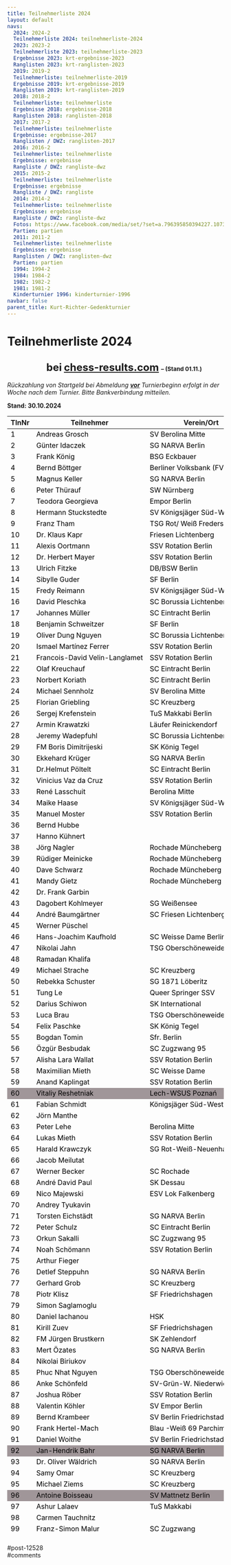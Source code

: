 ```yaml
---
title: Teilnehmerliste 2024 
layout: default
navs:
  2024: 2024-2
  Teilnehmerliste 2024: teilnehmerliste-2024
  2023: 2023-2
  Teilnehmerliste 2023: teilnehmerliste-2023
  Ergebnisse 2023: krt-ergebnisse-2023
  Ranglisten 2023: krt-ranglisten-2023
  2019: 2019-2
  Teilnehmerliste: teilnehmerliste-2019
  Ergebnisse 2019: krt-ergebnisse-2019
  Ranglisten 2019: krt-ranglisten-2019
  2018: 2018-2
  Teilnehmerliste: teilnehmerliste
  Ergebnisse 2018: ergebnisse-2018
  Ranglisten 2018: ranglisten-2018
  2017: 2017-2
  Teilnehmerliste: teilnehmerliste
  Ergebnisse: ergebnisse-2017
  Ranglisten / DWZ: ranglisten-2017
  2016: 2016-2
  Teilnehmerliste: teilnehmerliste
  Ergebnisse: ergebnisse
  Rangliste / DWZ: rangliste-dwz
  2015: 2015-2
  Teilnehmerliste: teilnehmerliste
  Ergebnisse: ergebnisse
  Rangliste / DWZ: rangliste
  2014: 2014-2
  Teilnehmerliste: teilnehmerliste
  Ergebnisse: ergebnisse
  Rangliste / DWZ: rangliste-dwz
  Fotos: https://www.facebook.com/media/set/?set=a.796395850394227.1073741841.214119148621903&type=1
  Partien: partien
  2011: 2011-2
  Teilnehmerliste: teilnehmerliste
  Ergebnisse: ergebnisse
  Ranglisten / DWZ: ranglisten-dwz
  Partien: partien
  1994: 1994-2
  1984: 1984-2
  1982: 1982-2
  1981: 1981-2
  Kinderturnier 1996: kinderturnier-1996
navbar: false
parent_title: Kurt-Richter-Gedenkturnier
---
```

<div class="post-12528 page type-page status-publish hentry" id="post-12528">
<h1 class="entry-title">Teilnehmerliste 2024</h1>
<div class="entry-content">
<h2 style="text-align: center; padding-left: 40px;"><span style="font-size: 18pt;">bei</span> <a href="https://chess-results.com/tnr966814.aspx?lan=0" rel="noopener" target="_blank"><span style="font-size: 18pt;">chess-results.com</span></a> <span style="font-size: 10pt;">– (Stand 01.11.)</span></h2>
<p><em>Rückzahlung von Startgeld bei Abmeldung <span style="text-decoration: underline;"><strong>vor</strong></span> Turnierbeginn erfolgt in der Woche nach dem Turnier. Bitte Bankverbindung mitteilen.</em></p>
<p><strong>Stand: 30.10.2024</strong></p>
<table class="clean swiss footable" style="width: 100%; height: 2610px;">
<thead>
<tr style="height: 18px;">
<th style="height: 18px;">TlnNr</th>
<th style="height: 18px;">Teilnehmer</th>
<th style="height: 18px;">Verein/Ort</th>
</tr>
</thead>
<tbody>
<tr style="height: 24px;">
<td style="width: 33.3333%; height: 24px;"><span style="color: #000000;">1</span></td>
<td style="width: 33.3333%; height: 24px;"><span style="color: #000000;">Andreas Grosch</span></td>
<td style="width: 33.3333%; height: 24px;"><span style="color: #000000;">SV Berolina Mitte</span></td>
</tr>
<tr style="height: 24px;">
<td style="width: 33.3333%; height: 24px;"><span style="color: #000000;">2</span></td>
<td style="width: 33.3333%; height: 24px;"><span style="color: #000000;">Günter Idaczek</span></td>
<td style="width: 33.3333%; height: 24px;"><span style="color: #000000;">SG NARVA Berlin</span></td>
</tr>
<tr style="height: 24px;">
<td style="width: 33.3333%; height: 24px;"><span style="color: #000000;">3</span></td>
<td style="width: 33.3333%; height: 24px;"><span style="color: #000000;">Frank König</span></td>
<td style="width: 33.3333%; height: 24px;"><span style="color: #000000;">BSG Eckbauer</span></td>
</tr>
<tr style="height: 24px;">
<td style="width: 33.3333%; height: 24px;"><span style="color: #000000;">4</span></td>
<td style="width: 33.3333%; height: 24px;"><span style="color: #000000;">Bernd Böttger</span></td>
<td nowrap="nowrap" style="width: 33.3333%; height: 24px;"><span style="color: #000000;">Berliner Volksbank (FV Schach)</span></td>
</tr>
<tr style="height: 24px;">
<td style="width: 33.3333%; height: 24px;"><span style="color: #000000;">5</span></td>
<td style="width: 33.3333%; height: 24px;"><span style="color: #000000;">Magnus Keller</span></td>
<td style="width: 33.3333%; height: 24px;"><span style="color: #000000;">SG NARVA Berlin</span></td>
</tr>
<tr style="height: 24px;">
<td style="width: 33.3333%; height: 24px;"><span style="color: #000000;">6</span></td>
<td style="width: 33.3333%; height: 24px;"><span style="color: #000000;">Peter Thürauf</span></td>
<td style="width: 33.3333%; height: 24px;"><span style="color: #000000;">SW Nürnberg</span></td>
</tr>
<tr style="height: 24px;">
<td style="width: 33.3333%; height: 24px;"><span style="color: #000000;">7</span></td>
<td style="width: 33.3333%; height: 24px;"><span style="color: #000000;">Teodora Georgieva</span></td>
<td style="width: 33.3333%; height: 24px;"><span style="color: #000000;">Empor Berlin</span></td>
</tr>
<tr style="height: 24px;">
<td style="width: 33.3333%; height: 24px;"><span style="color: #000000;">8</span></td>
<td nowrap="nowrap" style="width: 33.3333%; height: 24px;"><span style="color: #000000;">Hermann Stuckstedte</span></td>
<td style="width: 33.3333%; height: 24px;"><span style="color: #000000;">SV Königsjäger Süd-West e.V.</span></td>
</tr>
<tr style="height: 24px;">
<td style="width: 33.3333%; height: 24px;"><span style="color: #000000;">9</span></td>
<td style="width: 33.3333%; height: 24px;"><span style="color: #000000;">Franz Tham</span></td>
<td style="width: 33.3333%; height: 24px;"><span style="color: #000000;">TSG Rot/ Weiß Fredersdorf</span></td>
</tr>
<tr style="height: 24px;">
<td style="width: 33.3333%; height: 24px;"><span style="color: #000000;">10</span></td>
<td style="width: 33.3333%; height: 24px;"><span style="color: #000000;">Dr. Klaus Kapr</span></td>
<td style="width: 33.3333%; height: 24px;"><span style="color: #000000;">Friesen Lichtenberg</span></td>
</tr>
<tr style="height: 24px;">
<td style="width: 33.3333%; height: 24px;"><span style="color: #000000;">11</span></td>
<td style="width: 33.3333%; height: 24px;"><span style="color: #000000;">Alexis Oortmann</span></td>
<td style="width: 33.3333%; height: 24px;"><span style="color: #000000;">SSV Rotation Berlin</span></td>
</tr>
<tr style="height: 24px;">
<td style="width: 33.3333%; height: 24px;"><span style="color: #000000;">12</span></td>
<td style="width: 33.3333%; height: 24px;"><span style="color: #000000;">Dr. Herbert Mayer</span></td>
<td style="width: 33.3333%; height: 24px;"><span style="color: #000000;">SSV Rotation Berlin</span></td>
</tr>
<tr style="height: 24px;">
<td style="width: 33.3333%; height: 24px;"><span style="color: #000000;">13</span></td>
<td style="width: 33.3333%; height: 24px;"><span style="color: #000000;">Ulrich Fitzke</span></td>
<td style="width: 33.3333%; height: 24px;"><span style="color: #000000;">DB/BSW Berlin</span></td>
</tr>
<tr style="height: 24px;">
<td style="width: 33.3333%; height: 24px;"><span style="color: #000000;">14</span></td>
<td style="width: 33.3333%; height: 24px;"><span style="color: #000000;">Sibylle Guder</span></td>
<td style="width: 33.3333%; height: 24px;"><span style="color: #000000;">SF Berlin</span></td>
</tr>
<tr style="height: 24px;">
<td style="width: 33.3333%; height: 24px;"><span style="color: #000000;">15</span></td>
<td style="width: 33.3333%; height: 24px;"><span style="color: #000000;">Fredy Reimann</span></td>
<td nowrap="nowrap" style="width: 33.3333%; height: 24px;"><span style="color: #000000;">SV Königsjäger Süd-West e.V.</span></td>
</tr>
<tr style="height: 24px;">
<td style="width: 33.3333%; height: 24px;"><span style="color: #000000;">16</span></td>
<td style="width: 33.3333%; height: 24px;"><span style="color: #000000;">David Pleschka</span></td>
<td style="width: 33.3333%; height: 24px;"><span style="color: #000000;">SC Borussia Lichtenberg</span></td>
</tr>
<tr style="height: 24px;">
<td style="width: 33.3333%; height: 24px;"><span style="color: #000000;">17</span></td>
<td style="width: 33.3333%; height: 24px;"><span style="color: #000000;">Johannes Müller</span></td>
<td style="width: 33.3333%; height: 24px;"><span style="color: #000000;">SC Eintracht Berlin</span></td>
</tr>
<tr style="height: 24px;">
<td style="width: 33.3333%; height: 24px;"><span style="color: #000000;">18</span></td>
<td style="width: 33.3333%; height: 24px;"><span style="color: #000000;">Benjamin Schweitzer</span></td>
<td style="width: 33.3333%; height: 24px;"><span style="color: #000000;">SF Berlin</span></td>
</tr>
<tr style="height: 24px;">
<td style="width: 33.3333%; height: 24px;"><span style="color: #000000;">19</span></td>
<td style="width: 33.3333%; height: 24px;"><span style="color: #000000;">Oliver Dung Nguyen</span></td>
<td style="width: 33.3333%; height: 24px;"><span style="color: #000000;">SC Borussia Lichtenberg</span></td>
</tr>
<tr style="height: 24px;">
<td style="width: 33.3333%; height: 24px;"><span style="color: #000000;">20</span></td>
<td nowrap="nowrap" style="width: 33.3333%; height: 24px;"><span style="color: #000000;">Ismael Martínez Ferrer</span></td>
<td style="width: 33.3333%; height: 24px;"><span style="color: #000000;">SSV Rotation Berlin</span></td>
</tr>
<tr style="height: 24px;">
<td style="width: 33.3333%; height: 24px;"><span style="color: #000000;">21</span></td>
<td nowrap="nowrap" style="width: 33.3333%; height: 24px;"><span style="color: #000000;">Francois-David Velin-Langlamet</span></td>
<td style="width: 33.3333%; height: 24px;"><span style="color: #000000;">SSV Rotation Berlin</span></td>
</tr>
<tr style="height: 24px;">
<td style="width: 33.3333%; height: 24px;"><span style="color: #000000;">22</span></td>
<td nowrap="nowrap" style="width: 33.3333%; height: 24px;"><span style="color: #000000;">Olaf Kreuchauf</span></td>
<td style="width: 33.3333%; height: 24px;"><span style="color: #000000;">SC Eintracht Berlin</span></td>
</tr>
<tr style="height: 24px;">
<td style="width: 33.3333%; height: 24px;"><span style="color: #000000;">23</span></td>
<td nowrap="nowrap" style="width: 33.3333%; height: 24px;"><span style="color: #000000;">Norbert Koriath</span></td>
<td style="width: 33.3333%; height: 24px;"><span style="color: #000000;">SC Eintracht Berlin</span></td>
</tr>
<tr style="height: 24px;">
<td style="width: 33.3333%; height: 24px;"><span style="color: #000000;">24</span></td>
<td nowrap="nowrap" style="width: 33.3333%; height: 24px;"><span style="color: #000000;">Michael Sennholz</span></td>
<td style="width: 33.3333%; height: 24px;"><span style="color: #000000;">SV Berolina Mitte</span></td>
</tr>
<tr style="height: 24px;">
<td style="width: 33.3333%; height: 24px;"><span style="color: #000000;">25</span></td>
<td nowrap="nowrap" style="width: 33.3333%; height: 24px;"><span style="color: #000000;">Florian Griebling</span></td>
<td style="width: 33.3333%; height: 24px;"><span style="color: #000000;">SC Kreuzberg</span></td>
</tr>
<tr style="height: 24px;">
<td style="width: 33.3333%; height: 24px;"><span style="color: #000000;">26</span></td>
<td nowrap="nowrap" style="width: 33.3333%; height: 24px;"><span style="color: #000000;">Sergej Krefenstein</span></td>
<td style="width: 33.3333%; height: 24px;"><span style="color: #000000;">TuS Makkabi Berlin</span></td>
</tr>
<tr style="height: 24px;">
<td style="width: 33.3333%; height: 24px;"><span style="color: #000000;">27</span></td>
<td nowrap="nowrap" style="width: 33.3333%; height: 24px;"><span style="color: #000000;">Armin Krawatzki</span></td>
<td style="width: 33.3333%; height: 24px;"><span style="color: #000000;">Läufer Reinickendorf</span></td>
</tr>
<tr style="height: 24px;">
<td style="width: 33.3333%; height: 24px;"><span style="color: #000000;">28</span></td>
<td nowrap="nowrap" style="width: 33.3333%; height: 24px;"><span style="color: #000000;">Jeremy Wadepfuhl</span></td>
<td style="width: 33.3333%; height: 24px;"><span style="color: #000000;">SC Borussia Lichtenberg</span></td>
</tr>
<tr style="height: 24px;">
<td style="width: 33.3333%; height: 24px;"><span style="color: #000000;">29</span></td>
<td nowrap="nowrap" style="width: 33.3333%; height: 24px;"><span style="color: #000000;">FM Boris Dimitrijeski</span></td>
<td style="width: 33.3333%; height: 24px;"><span style="color: #000000;">SK König Tegel</span></td>
</tr>
<tr style="height: 24px;">
<td style="width: 33.3333%; height: 24px;"><span style="color: #000000;">30</span></td>
<td nowrap="nowrap" style="width: 33.3333%; height: 24px;"><span style="color: #000000;">Ekkehard Krüger</span></td>
<td style="width: 33.3333%; height: 24px;"><span style="color: #000000;">SG NARVA Berlin</span></td>
</tr>
<tr style="height: 24px;">
<td style="width: 33.3333%; height: 24px;"><span style="color: #000000;">31</span></td>
<td nowrap="nowrap" style="width: 33.3333%; height: 24px;"><span style="color: #000000;">Dr.Helmut Pöltelt</span></td>
<td style="width: 33.3333%; height: 24px;"><span style="color: #000000;">SC Eintracht Berlin</span></td>
</tr>
<tr style="height: 24px;">
<td style="width: 33.3333%; height: 24px;"><span style="color: #000000;">32</span></td>
<td nowrap="nowrap" style="width: 33.3333%; height: 24px;"><span style="color: #000000;">Vinicius Vaz da Cruz</span></td>
<td style="width: 33.3333%; height: 24px;"><span style="color: #000000;">SSV Rotation Berlin</span></td>
</tr>
<tr style="height: 24px;">
<td style="width: 33.3333%; height: 24px;"><span style="color: #000000;">33</span></td>
<td nowrap="nowrap" style="width: 33.3333%; height: 24px;"><span style="color: #000000;">René Lasschuit</span></td>
<td style="width: 33.3333%; height: 24px;"><span style="color: #000000;">Berolina Mitte</span></td>
</tr>
<tr style="height: 24px;">
<td style="width: 33.3333%; height: 24px;"><span style="color: #000000;">34</span></td>
<td nowrap="nowrap" style="width: 33.3333%; height: 24px;"><span style="color: #000000;">Maike Haase</span></td>
<td style="width: 33.3333%; height: 24px;"><span style="color: #000000;">SV Königsjäger Süd-West</span></td>
</tr>
<tr style="height: 24px;">
<td style="width: 33.3333%; height: 24px;"><span style="color: #000000;">35</span></td>
<td nowrap="nowrap" style="width: 33.3333%; height: 24px;"><span style="color: #000000;">Manuel Moster</span></td>
<td style="width: 33.3333%; height: 24px;"><span style="color: #000000;">SSV Rotation Berlin</span></td>
</tr>
<tr style="height: 24px;">
<td style="width: 33.3333%; height: 24px;"><span style="color: #000000;">36</span></td>
<td nowrap="nowrap" style="width: 33.3333%; height: 24px;"><span style="color: #000000;">Bernd Hubbe</span></td>
<td style="width: 33.3333%; height: 24px;"></td>
</tr>
<tr style="height: 24px;">
<td style="width: 33.3333%; height: 24px;"><span style="color: #000000;">37</span></td>
<td nowrap="nowrap" style="width: 33.3333%; height: 24px;"><span style="color: #000000;">Hanno Kühnert</span></td>
<td style="width: 33.3333%; height: 24px;"></td>
</tr>
<tr style="height: 24px;">
<td style="width: 33.3333%; height: 24px;"><span style="color: #000000;">38</span></td>
<td nowrap="nowrap" style="width: 33.3333%; height: 24px;"><span style="color: #000000;">Jörg Nagler</span></td>
<td style="width: 33.3333%; height: 24px;"><span style="color: #000000;">Rochade Müncheberg</span></td>
</tr>
<tr style="height: 24px;">
<td style="width: 33.3333%; height: 24px;"><span style="color: #000000;">39</span></td>
<td nowrap="nowrap" style="width: 33.3333%; height: 24px;"><span style="color: #000000;">Rüdiger Meinicke</span></td>
<td style="width: 33.3333%; height: 24px;"><span style="color: #000000;">Rochade Müncheberg</span></td>
</tr>
<tr style="height: 24px;">
<td style="width: 33.3333%; height: 24px;"><span style="color: #000000;">40</span></td>
<td nowrap="nowrap" style="width: 33.3333%; height: 24px;"><span style="color: #000000;">Dave Schwarz</span></td>
<td style="width: 33.3333%; height: 24px;"><span style="color: #000000;">Rochade Müncheberg</span></td>
</tr>
<tr style="height: 24px;">
<td style="width: 33.3333%; height: 24px;"><span style="color: #000000;">41</span></td>
<td nowrap="nowrap" style="width: 33.3333%; height: 24px;"><span style="color: #000000;">Mandy Gietz</span></td>
<td style="width: 33.3333%; height: 24px;"><span style="color: #000000;">Rochade Müncheberg</span></td>
</tr>
<tr style="height: 24px;">
<td style="width: 33.3333%; height: 24px;"><span style="color: #000000;">42</span></td>
<td nowrap="nowrap" style="width: 33.3333%; height: 24px;"><span style="color: #000000;">Dr. Frank Garbin</span></td>
<td style="width: 33.3333%; height: 24px;"></td>
</tr>
<tr style="height: 24px;">
<td style="width: 33.3333%; height: 24px;"><span style="color: #000000;">43</span></td>
<td nowrap="nowrap" style="width: 33.3333%; height: 24px;"><span style="color: #000000;">Dagobert Kohlmeyer</span></td>
<td style="width: 33.3333%; height: 24px;"><span style="color: #000000;">SG Weißensee</span></td>
</tr>
<tr style="height: 24px;">
<td style="width: 33.3333%; height: 24px;"><span style="color: #000000;">44</span></td>
<td nowrap="nowrap" style="width: 33.3333%; height: 24px;"><span style="color: #000000;">André Baumgärtner</span></td>
<td style="width: 33.3333%; height: 24px;"><span style="color: #000000;">SC Friesen Lichtenberg</span></td>
</tr>
<tr style="height: 24px;">
<td style="width: 33.3333%; height: 24px;"><span style="color: #000000;">45</span></td>
<td nowrap="nowrap" style="width: 33.3333%; height: 24px;"><span style="color: #000000;">Werner Püschel</span></td>
<td style="width: 33.3333%; height: 24px;"></td>
</tr>
<tr style="height: 24px;">
<td style="width: 33.3333%; height: 24px;"><span style="color: #000000;">46</span></td>
<td nowrap="nowrap" style="width: 33.3333%; height: 24px;"><span style="color: #000000;">Hans-Joachim Kaufhold</span></td>
<td style="width: 33.3333%; height: 24px;"><span style="color: #000000;">SC Weisse Dame Berlin</span></td>
</tr>
<tr style="height: 24px;">
<td style="width: 33.3333%; height: 24px;"><span style="color: #000000;">47</span></td>
<td nowrap="nowrap" style="width: 33.3333%; height: 24px;"><span style="color: #000000;">Nikolai Jahn</span></td>
<td style="width: 33.3333%; height: 24px;"><span style="color: #000000;">TSG Oberschöneweide</span></td>
</tr>
<tr style="height: 24px;">
<td style="width: 33.3333%; height: 24px;"><span style="color: #000000;">48</span></td>
<td nowrap="nowrap" style="width: 33.3333%; height: 24px;"><span style="color: #000000;">Ramadan Khalifa</span></td>
<td style="width: 33.3333%; height: 24px;"></td>
</tr>
<tr style="height: 24px;">
<td style="width: 33.3333%; height: 24px;"><span style="color: #000000;">49</span></td>
<td nowrap="nowrap" style="width: 33.3333%; height: 24px;"><span style="color: #000000;">Michael Strache</span></td>
<td style="width: 33.3333%; height: 24px;"><span style="color: #000000;">SC Kreuzberg</span></td>
</tr>
<tr style="height: 24px;">
<td style="width: 33.3333%; height: 24px;"><span style="color: #000000;">50</span></td>
<td nowrap="nowrap" style="width: 33.3333%; height: 24px;"><span style="color: #000000;">Rebekka Schuster</span></td>
<td style="width: 33.3333%; height: 24px;"><span style="color: #000000;">SG 1871 Löberitz</span></td>
</tr>
<tr style="height: 24px;">
<td style="width: 33.3333%; height: 24px;"><span style="color: #000000;">51</span></td>
<td nowrap="nowrap" style="width: 33.3333%; height: 24px;"><span style="color: #000000;">Tung Le</span></td>
<td style="width: 33.3333%; height: 24px;"><span style="color: #000000;">Queer Springer SSV</span></td>
</tr>
<tr style="height: 24px;">
<td style="width: 33.3333%; height: 24px;"><span style="color: #000000;">52</span></td>
<td nowrap="nowrap" style="width: 33.3333%; height: 24px;"><span style="color: #000000;">Darius Schiwon</span></td>
<td style="width: 33.3333%; height: 24px;"><span style="color: #000000;">SK International</span></td>
</tr>
<tr style="height: 24px;">
<td style="width: 33.3333%; height: 24px;"><span style="color: #000000;">53</span></td>
<td nowrap="nowrap" style="width: 33.3333%; height: 24px;"><span style="color: #000000;">Luca Brau</span></td>
<td style="width: 33.3333%; height: 24px;"><span style="color: #000000;">TSG Oberschöneweide</span></td>
</tr>
<tr style="height: 24px;">
<td style="width: 33.3333%; height: 24px;"><span style="color: #000000;">54</span></td>
<td nowrap="nowrap" style="width: 33.3333%; height: 24px;"><span style="color: #000000;">Felix Paschke</span></td>
<td style="width: 33.3333%; height: 24px;"><span style="color: #000000;">SK König Tegel</span></td>
</tr>
<tr style="height: 24px;">
<td style="width: 33.3333%; height: 24px;"><span style="color: #000000;">55</span></td>
<td nowrap="nowrap" style="width: 33.3333%; height: 24px;"><span style="color: #000000;">Bogdan Tomin</span></td>
<td style="width: 33.3333%; height: 24px;"><span style="color: #000000;">Sfr. Berlin</span></td>
</tr>
<tr style="height: 24px;">
<td style="width: 33.3333%; height: 24px;"><span style="color: #000000;">56</span></td>
<td nowrap="nowrap" style="width: 33.3333%; height: 24px;"><span style="color: #000000;">Özgür Besbudak</span></td>
<td style="width: 33.3333%; height: 24px;"><span style="color: #000000;">SC Zugzwang 95</span></td>
</tr>
<tr style="height: 24px;">
<td style="width: 33.3333%; height: 24px;"><span style="color: #000000;">57</span></td>
<td nowrap="nowrap" style="width: 33.3333%; height: 24px;"><span style="color: #000000;">Alisha Lara Wallat</span></td>
<td style="width: 33.3333%; height: 24px;"><span style="color: #000000;">SSV Rotation Berlin</span></td>
</tr>
<tr style="height: 24px;">
<td style="width: 33.3333%; height: 24px;"><span style="color: #000000;">58</span></td>
<td nowrap="nowrap" style="width: 33.3333%; height: 24px;"><span style="color: #000000;">Maximilian Mieth</span></td>
<td style="width: 33.3333%; height: 24px;"><span style="color: #000000;">SC Weisse Dame</span></td>
</tr>
<tr style="height: 24px;">
<td style="width: 33.3333%; height: 24px;"><span style="color: #000000;">59</span></td>
<td nowrap="nowrap" style="width: 33.3333%; height: 24px;"><span style="color: #000000;">Anand Kaplingat</span></td>
<td style="width: 33.3333%; height: 24px;"><span style="color: #000000;">SSV Rotation Berlin</span></td>
</tr>
<tr style="background-color: #a09699;">
<td style="width: 33.3333%; height: 24px;"><span style="color: #000000;">60</span></td>
<td nowrap="nowrap" style="width: 33.3333%; height: 24px;"><span style="color: #000000;">Vitaliy Reshetniak</span></td>
<td style="width: 33.3333%; height: 24px;"><span style="color: #000000;">Lech-WSUS Poznań</span></td>
</tr>
<tr style="height: 24px;">
<td style="width: 33.3333%; height: 24px;"><span style="color: #000000;">61</span></td>
<td nowrap="nowrap" style="width: 33.3333%; height: 24px;"><span style="color: #000000;">Fabian Schmidt</span></td>
<td style="width: 33.3333%; height: 24px;"><span style="color: #000000;">Königsjäger Süd-West</span></td>
</tr>
<tr style="height: 24px;">
<td style="width: 33.3333%; height: 24px;"><span style="color: #000000;">62</span></td>
<td nowrap="nowrap" style="width: 33.3333%; height: 24px;"><span style="color: #000000;">Jörn Manthe</span></td>
<td style="width: 33.3333%; height: 24px;"></td>
</tr>
<tr style="height: 24px;">
<td style="width: 33.3333%; height: 24px;"><span style="color: #000000;">63</span></td>
<td nowrap="nowrap" style="width: 33.3333%; height: 24px;"><span style="color: #000000;">Peter Lehe</span></td>
<td style="width: 33.3333%; height: 24px;"><span style="color: #000000;">Berolina Mitte</span></td>
</tr>
<tr style="height: 24px;">
<td style="width: 33.3333%; height: 24px;"><span style="color: #000000;">64</span></td>
<td nowrap="nowrap" style="width: 33.3333%; height: 24px;"><span style="color: #000000;">Lukas Mieth</span></td>
<td style="width: 33.3333%; height: 24px;"><span style="color: #000000;">SSV Rotation Berlin</span></td>
</tr>
<tr style="height: 24px;">
<td style="width: 33.3333%; height: 24px;"><span style="color: #000000;">65</span></td>
<td nowrap="nowrap" style="width: 33.3333%; height: 24px;"><span style="color: #000000;">Harald Krawczyk</span></td>
<td style="width: 33.3333%; height: 24px;"><span style="color: #000000;">SG Rot-Weiß-Neuenhagen</span></td>
</tr>
<tr style="height: 24px;">
<td style="width: 33.3333%; height: 24px;"><span style="color: #000000;">66</span></td>
<td nowrap="nowrap" style="width: 33.3333%; height: 24px;"><span style="color: #000000;">Jacob Meilutat</span></td>
<td style="width: 33.3333%; height: 24px;"></td>
</tr>
<tr style="height: 24px;">
<td style="width: 33.3333%; height: 24px;"><span style="color: #000000;">67</span></td>
<td nowrap="nowrap" style="width: 33.3333%; height: 24px;"><span style="color: #000000;">Werner Becker</span></td>
<td style="width: 33.3333%; height: 24px;"><span style="color: #000000;">SC Rochade</span></td>
</tr>
<tr style="height: 24px;">
<td style="width: 33.3333%; height: 24px;"><span style="color: #000000;">68</span></td>
<td nowrap="nowrap" style="width: 33.3333%; height: 24px;"><span style="color: #000000;">André David Paul</span></td>
<td style="width: 33.3333%; height: 24px;"><span style="color: #000000;">SK Dessau</span></td>
</tr>
<tr style="height: 24px;">
<td style="width: 33.3333%; height: 24px;"><span style="color: #000000;">69</span></td>
<td nowrap="nowrap" style="width: 33.3333%; height: 24px;"><span style="color: #000000;">Nico Majewski</span></td>
<td style="width: 33.3333%; height: 24px;"><span style="color: #000000;">ESV Lok Falkenberg</span></td>
</tr>
<tr style="height: 24px;">
<td style="width: 33.3333%; height: 24px;"><span style="color: #000000;">70</span></td>
<td nowrap="nowrap" style="width: 33.3333%; height: 24px;"><span style="color: #000000;">Andrey Tyukavin</span></td>
<td style="width: 33.3333%; height: 24px;"></td>
</tr>
<tr style="height: 24px;">
<td style="width: 33.3333%; height: 24px;"><span style="color: #000000;">71</span></td>
<td nowrap="nowrap" style="width: 33.3333%; height: 24px;"><span style="color: #000000;">Torsten Eichstädt</span></td>
<td style="width: 33.3333%; height: 24px;"><span style="color: #000000;">SG NARVA Berlin</span></td>
</tr>
<tr style="height: 24px;">
<td style="width: 33.3333%; height: 24px;"><span style="color: #000000;">72</span></td>
<td nowrap="nowrap" style="width: 33.3333%; height: 24px;"><span style="color: #000000;">Peter Schulz</span></td>
<td style="width: 33.3333%; height: 24px;"><span style="color: #000000;">SC Eintracht Berlin</span></td>
</tr>
<tr style="height: 24px;">
<td style="width: 33.3333%; height: 24px;"><span style="color: #000000;">73</span></td>
<td nowrap="nowrap" style="width: 33.3333%; height: 24px;"><span style="color: #000000;">Orkun Sakalli</span></td>
<td style="width: 33.3333%; height: 24px;"><span style="color: #000000;">SC Zugzwang 95</span></td>
</tr>
<tr style="height: 24px;">
<td style="width: 33.3333%; height: 24px;"><span style="color: #000000;">74</span></td>
<td nowrap="nowrap" style="width: 33.3333%; height: 24px;"><span style="color: #000000;">Noah Schömann</span></td>
<td style="width: 33.3333%; height: 24px;"><span style="color: #000000;">SSV Rotation Berlin</span></td>
</tr>
<tr style="height: 24px;">
<td style="width: 33.3333%; height: 24px;"><span style="color: #000000;">75</span></td>
<td nowrap="nowrap" style="width: 33.3333%; height: 24px;"><span style="color: #000000;">Arthur Fieger</span></td>
<td style="width: 33.3333%; height: 24px;"></td>
</tr>
<tr style="height: 24px;">
<td style="width: 33.3333%; height: 24px;"><span style="color: #000000;">76</span></td>
<td nowrap="nowrap" style="width: 33.3333%; height: 24px;"><span style="color: #000000;">Detlef Steppuhn</span></td>
<td style="width: 33.3333%; height: 24px;"><span style="color: #000000;">SG NARVA Berlin</span></td>
</tr>
<tr style="height: 24px;">
<td style="width: 33.3333%; height: 24px;"><span style="color: #000000;">77</span></td>
<td nowrap="nowrap" style="width: 33.3333%; height: 24px;"><span style="color: #000000;">Gerhard Grob</span></td>
<td style="width: 33.3333%; height: 24px;"><span style="color: #000000;">SC Kreuzberg</span></td>
</tr>
<tr style="height: 24px;">
<td style="width: 33.3333%; height: 24px;"><span style="color: #000000;">78</span></td>
<td nowrap="nowrap" style="width: 33.3333%; height: 24px;"><span style="color: #000000;">Piotr Klisz</span></td>
<td style="width: 33.3333%; height: 24px;"><span style="color: #000000;">SF Friedrichshagen</span></td>
</tr>
<tr style="height: 24px;">
<td style="width: 33.3333%; height: 24px;"><span style="color: #000000;">79</span></td>
<td nowrap="nowrap" style="width: 33.3333%; height: 24px;"><span style="color: #000000;">Simon Saglamoglu</span></td>
<td style="width: 33.3333%; height: 24px;"></td>
</tr>
<tr style="height: 24px;">
<td style="width: 33.3333%; height: 24px;"><span style="color: #000000;">80</span></td>
<td nowrap="nowrap" style="width: 33.3333%; height: 24px;"><span style="color: #000000;">Daniel Iachanou</span></td>
<td style="width: 33.3333%; height: 24px;"><span style="color: #000000;">HSK</span></td>
</tr>
<tr style="height: 24px;">
<td style="width: 33.3333%; height: 24px;"><span style="color: #000000;">81</span></td>
<td nowrap="nowrap" style="width: 33.3333%; height: 24px;"><span style="color: #000000;">Kirill Zuev</span></td>
<td style="width: 33.3333%; height: 24px;"><span style="color: #000000;">SF Friedrichshagen</span></td>
</tr>
<tr style="height: 24px;">
<td style="width: 33.3333%; height: 24px;"><span style="color: #000000;">82</span></td>
<td nowrap="nowrap" style="width: 33.3333%; height: 24px;"><span style="color: #000000;">FM Jürgen Brustkern</span></td>
<td style="width: 33.3333%; height: 24px;"><span style="color: #000000;">SK Zehlendorf</span></td>
</tr>
<tr style="height: 24px;">
<td style="width: 33.3333%; height: 24px;"><span style="color: #000000;">83</span></td>
<td nowrap="nowrap" style="width: 33.3333%; height: 24px;"><span style="color: #000000;">Mert Özates</span></td>
<td style="width: 33.3333%; height: 24px;"><span style="color: #000000;">SG NARVA Berlin</span></td>
</tr>
<tr style="height: 24px;">
<td style="width: 33.3333%; height: 24px;"><span style="color: #000000;">84</span></td>
<td nowrap="nowrap" style="width: 33.3333%; height: 24px;"><span style="color: #000000;">Nikolai Biriukov</span></td>
<td style="width: 33.3333%; height: 24px;"></td>
</tr>
<tr style="height: 24px;">
<td style="width: 33.3333%; height: 24px;"><span style="color: #000000;">85</span></td>
<td nowrap="nowrap" style="width: 33.3333%; height: 24px;"><span style="color: #000000;">Phuc Nhat Nguyen</span></td>
<td style="width: 33.3333%; height: 24px;"><span style="color: #000000;">TSG Oberschöneweide</span></td>
</tr>
<tr style="height: 24px;">
<td style="width: 33.3333%; height: 24px;"><span style="color: #000000;">86</span></td>
<td nowrap="nowrap" style="width: 33.3333%; height: 24px;"><span style="color: #000000;">Anke Schönfeld</span></td>
<td style="width: 33.3333%; height: 24px;"><span style="color: #000000;">SV-Grün-W. Niederwiesa</span></td>
</tr>
<tr style="height: 24px;">
<td style="width: 33.3333%; height: 24px;"><span style="color: #000000;">87</span></td>
<td nowrap="nowrap" style="width: 33.3333%; height: 24px;"><span style="color: #000000;">Joshua Röber</span></td>
<td style="width: 33.3333%; height: 24px;"><span style="color: #000000;">SSV Rotation Berlin</span></td>
</tr>
<tr style="height: 24px;">
<td style="width: 33.3333%; height: 24px;"><span style="color: #000000;">88</span></td>
<td nowrap="nowrap" style="width: 33.3333%; height: 24px;"><span style="color: #000000;">Valentin Köhler</span></td>
<td style="width: 33.3333%; height: 24px;"><span style="color: #000000;">SV Empor Berlin</span></td>
</tr>
<tr style="height: 24px;">
<td style="width: 33.3333%; height: 24px;"><span style="color: #000000;">89</span></td>
<td nowrap="nowrap" style="width: 33.3333%; height: 24px;"><span style="color: #000000;">Bernd Krambeer</span></td>
<td style="width: 33.3333%; height: 24px;"><span style="color: #000000;">SV Berlin Friedrichstadt</span></td>
</tr>
<tr style="height: 24px;">
<td style="width: 33.3333%; height: 24px;"><span style="color: #000000;">90</span></td>
<td nowrap="nowrap" style="width: 33.3333%; height: 24px;"><span style="color: #000000;">Frank Hertel-Mach</span></td>
<td style="width: 33.3333%; height: 24px;"><span style="color: #000000;">Blau -Weiß 69 Parchim</span></td>
</tr>
<tr style="height: 24px;">
<td style="width: 33.3333%; height: 24px;"><span style="color: #000000;">91</span></td>
<td nowrap="nowrap" style="width: 33.3333%; height: 24px;"><span style="color: #000000;">Daniel Woithe</span></td>
<td style="width: 33.3333%; height: 24px;"><span style="color: #000000;">SV Berlin Friedrichstadt</span></td>
</tr>
<tr style="background-color: #a09699;">
<td style="width: 33.3333%; height: 24px;"><span style="color: #000000;">92</span></td>
<td nowrap="nowrap" style="width: 33.3333%; height: 24px;"><span style="color: #000000;">Jan-Hendrik Bahr</span></td>
<td style="width: 33.3333%; height: 24px;"><span style="color: #000000;">SG NARVA Berlin</span></td>
</tr>
<tr style="height: 24px;">
<td style="width: 33.3333%; height: 24px;"><span style="color: #000000;">93</span></td>
<td nowrap="nowrap" style="width: 33.3333%; height: 24px;"><span style="color: #000000;">Dr. Oliver Wäldrich</span></td>
<td style="width: 33.3333%; height: 24px;"><span style="color: #000000;">SG NARVA Berlin</span></td>
</tr>
<tr style="height: 24px;">
<td style="width: 33.3333%; height: 24px;"><span style="color: #000000;">94</span></td>
<td nowrap="nowrap" style="width: 33.3333%; height: 24px;"><span style="color: #000000;">Samy Omar</span></td>
<td style="width: 33.3333%; height: 24px;"><span style="color: #000000;">SC Kreuzberg</span></td>
</tr>
<tr style="height: 24px;">
<td style="width: 33.3333%; height: 24px;"><span style="color: #000000;">95</span></td>
<td nowrap="nowrap" style="width: 33.3333%; height: 24px;"><span style="color: #000000;">Michael Ziems</span></td>
<td style="width: 33.3333%; height: 24px;"><span style="color: #000000;">SC Kreuzberg</span></td>
</tr>
<tr style="background-color: #a09699;">
<td style="width: 33.3333%; height: 24px;"><span style="color: #000000;">96</span></td>
<td nowrap="nowrap" style="width: 33.3333%; height: 24px;"><span style="color: #000000;">Antoine Boisseau</span></td>
<td style="width: 33.3333%; height: 24px;"><span style="color: #000000;">SV Mattnetz Berlin</span></td>
</tr>
<tr style="height: 24px;">
<td style="width: 33.3333%; height: 24px;"><span style="color: #000000;">97</span></td>
<td nowrap="nowrap" style="width: 33.3333%; height: 24px;"><span style="color: #000000;">Ashur Lalaev</span></td>
<td style="width: 33.3333%; height: 24px;"><span style="color: #000000;">TuS Makkabi</span></td>
</tr>
<tr style="height: 24px;">
<td style="width: 33.3333%; height: 24px;"><span style="color: #000000;">98</span></td>
<td nowrap="nowrap" style="width: 33.3333%; height: 24px;"><span style="color: #000000;">Carmen Tauchnitz</span></td>
<td style="width: 33.3333%; height: 24px;"></td>
</tr>
<tr style="height: 24px;">
<td style="width: 33.3333%; height: 24px;"><span style="color: #000000;">99</span></td>
<td nowrap="nowrap" style="width: 33.3333%; height: 24px;"><span style="color: #000000;">Franz-Simon Malur</span></td>
<td style="width: 33.3333%; height: 24px;"><span style="color: #000000;">SC Zugzwang</span></td>
</tr>
<tr style="height: 24px;">
<td style="width: 33.3333%; height: 24px;"><span style="color: #000000;">100</span></td>
<td nowrap="nowrap" style="width: 33.3333%; height: 24px;"><span style="color: #000000;">Andreas Sauermann</span></td>
<td style="width: 33.3333%; height: 24px;"></td>
</tr>
<tr>
<td style="width: 33.3333%; height: 24px;"><span style="color: #000000;">101</span></td>
<td nowrap="nowrap" style="width: 33.3333%; height: 24px;"><span style="color: #000000;">Christian Timm</span></td>
<td style="width: 33.3333%; height: 24px;"><span style="color: #000000;">Königsspringer Herzberg</span></td>
</tr>
<tr style="height: 24px;">
<td style="width: 33.3333%; height: 24px;"><span style="color: #000000;">102</span></td>
<td nowrap="nowrap" style="width: 33.3333%; height: 24px;"><span style="color: #000000;">Kumar Amod</span></td>
<td style="width: 33.3333%; height: 24px;"><span style="color: #000000;">TSV Mariendorf 1897</span></td>
</tr>
<tr style="height: 24px;">
<td style="width: 33.3333%; height: 24px;"><span style="color: #000000;">103</span></td>
<td nowrap="nowrap" style="width: 33.3333%; height: 24px;"><span style="color: #000000;">Gerrit Geldner</span></td>
<td style="width: 33.3333%; height: 24px;"><span style="color: #000000;">SC Kreuzberg</span></td>
</tr>
<tr style="background-color: #a09699;">
<td style="width: 33.3333%; height: 24px;"><span style="color: #000000;">104</span></td>
<td nowrap="nowrap" style="width: 33.3333%; height: 24px;"><span style="color: #000000;">Johannes Markmann</span></td>
<td style="width: 33.3333%; height: 24px;"><span style="color: #000000;">SG NARVA Berlin</span></td>
</tr>
<tr style="background-color: #a09699;">
<td style="width: 33.3333%; height: 24px;"><span style="color: #000000;">105</span></td>
<td nowrap="nowrap" style="width: 33.3333%; height: 24px;"><span style="color: #000000;">Matthias Bolk</span></td>
<td style="width: 33.3333%; height: 24px;"><span style="color: #000000;">SC Kreuzberg</span></td>
</tr>
<tr style="background-color: #a09699;">
<td style="width: 33.3333%; height: 24px;"><span style="color: #000000;">106</span></td>
<td nowrap="nowrap" style="width: 33.3333%; height: 24px;"><span style="color: #000000;">Michael Gliencke</span></td>
<td style="width: 33.3333%; height: 24px;"><span style="color: #000000;">SC Kreuzberg</span></td>
</tr>
<tr>
<td style="width: 33.3333%; height: 24px;"><span style="color: #000000;">107</span></td>
<td nowrap="nowrap" style="width: 33.3333%; height: 24px;">Carlos David Argote</td>
<td style="width: 33.3333%; height: 24px;"><span style="color: #000000;">SK Zehlendorf</span></td>
</tr>
<tr style="background-color: #a09699;">
<td style="width: 33.3333%; height: 24px;"><span style="color: #000000;">108</span></td>
<td nowrap="nowrap" style="width: 33.3333%; height: 24px;">Lukas von Kraft</td>
<td style="width: 33.3333%; height: 24px;"><span style="color: #000000;">SG NARVA Berlin</span></td>
</tr>
</tbody>
</table>
</div><!-- .entry-content -->
</div> #post-12528 
<div id="comments">
</div> #comments 
